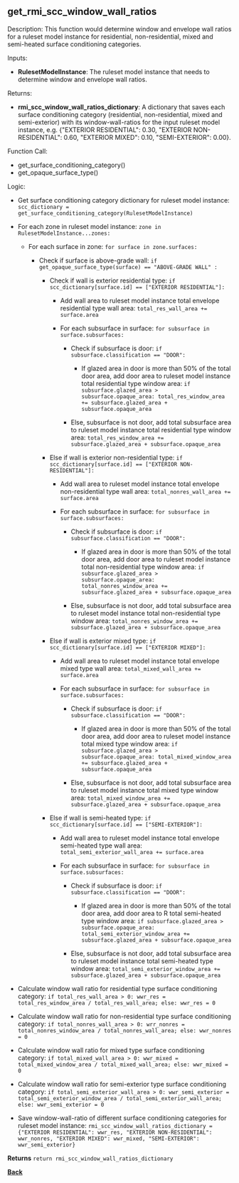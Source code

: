 
## get_rmi_scc_window_wall_ratios

Description: This function would determine window and envelope wall ratios for a ruleset model instance for residential, non-residential, mixed and semi-heated surface conditioning categories.  

Inputs:

  - **RulesetModelInstance**: The ruleset model instance that needs to determine window and envelope wall ratios.  

Returns:

- **rmi_scc_window_wall_ratios_dictionary**: A dictionary that saves each surface conditioning category (residential, non-residential, mixed and semi-exterior) with its window-wall-ratios for the input ruleset model instance, e.g. {"EXTERIOR RESIDENTIAL": 0.30, "EXTERIOR NON-RESIDENTIAL": 0.60, "EXTERIOR MIXED": 0.10, "SEMI-EXTERIOR": 0.00}.

Function Call:

- get_surface_conditioning_category()
- get_opaque_surface_type()

Logic:

- Get surface conditioning category dictionary for ruleset model instance: `scc_dictionary = get_surface_conditioning_category(RulesetModelInstance)`

- For each zone in ruleset model instance: `zone in RulesetModelInstance...zones:`

  - For each surface in zone: `for surface in zone.surfaces:`

    - Check if surface is above-grade wall: `if get_opaque_surface_type(surface) == "ABOVE-GRADE WALL" :`

      - Check if wall is exterior residential type: `if scc_dictionary[surface.id] == ["EXTERIOR RESIDENTIAL"]:`

        - Add wall area to ruleset model instance total envelope residential type wall area: `total_res_wall_area += surface.area`

        - For each subsurface in surface: `for subsurface in surface.subsurfaces:`

          - Check if subsurface is door: `if subsurface.classification == "DOOR":`

            - If glazed area in door is more than 50% of the total door area, add door area to ruleset model instance total residential type window area: `if subsurface.glazed_area > subsurface.opaque_area: total_res_window_area += subsurface.glazed_area + subsurface.opaque_area`

          - Else, subsurface is not door, add total subsurface area to ruleset model instance total residential type window area: `total_res_window_area += subsurface.glazed_area + subsurface.opaque_area`

      - Else if wall is exterior non-residential type: `if scc_dictionary[surface.id] == ["EXTERIOR NON-RESIDENTIAL"]:`

        - Add wall area to ruleset model instance total envelope non-residential type wall area: `total_nonres_wall_area += surface.area`

        - For each subsurface in surface: `for subsurface in surface.subsurfaces:`

          - Check if subsurface is door: `if subsurface.classification == "DOOR":`

            - If glazed area in door is more than 50% of the total door area, add door area to ruleset model instance total non-residential type window area: `if subsurface.glazed_area > subsurface.opaque_area: total_nonres_window_area += subsurface.glazed_area + subsurface.opaque_area`

          - Else, subsurface is not door, add total subsurface area to ruleset model instance total non-residential type window area: `total_nonres_window_area += subsurface.glazed_area + subsurface.opaque_area`

      - Else if wall is exterior mixed type: `if scc_dictionary[surface.id] == ["EXTERIOR MIXED"]:`

        - Add wall area to ruleset model instance total envelope mixed type wall area: `total_mixed_wall_area += surface.area`

        - For each subsurface in surface: `for subsurface in surface.subsurfaces:`

          - Check if subsurface is door: `if subsurface.classification == "DOOR":`

            - If glazed area in door is more than 50% of the total door area, add door area to ruleset model instance total mixed type window area: `if subsurface.glazed_area > subsurface.opaque_area: total_mixed_window_area += subsurface.glazed_area + subsurface.opaque_area`

          - Else, subsurface is not door, add total subsurface area to ruleset model instance total mixed type window area: `total_mixed_window_area += subsurface.glazed_area + subsurface.opaque_area`

      - Else if wall is semi-heated type: `if scc_dictionary[surface.id] == ["SEMI-EXTERIOR"]:`

        - Add wall area to ruleset model instance total envelope semi-heated type wall area: `total_semi_exterior_wall_area += surface.area`

        - For each subsurface in surface: `for subsurface in surface.subsurfaces:`

          - Check if subsurface is door: `if subsurface.classification == "DOOR":`

            - If glazed area in door is more than 50% of the total door area, add door area to R total semi-heated type window area: `if subsurface.glazed_area > subsurface.opaque_area: total_semi_exterior_window_area += subsurface.glazed_area + subsurface.opaque_area`

          - Else, subsurface is not door, add total subsurface area to ruleset model instance total semi-heated type window area: `total_semi_exterior_window_area += subsurface.glazed_area + subsurface.opaque_area`

- Calculate window wall ratio for residential type surface conditioning category: `if total_res_wall_area > 0: wwr_res = total_res_window_area / total_res_wall_area; else: wwr_res = 0`

- Calculate window wall ratio for non-residential type surface conditioning category: `if total_nonres_wall_area > 0: wrr_nonres = total_nonres_window_area / total_nonres_wall_area; else: wwr_nonres = 0`

- Calculate window wall ratio for mixed type surface conditioning category: `if total_mixed_wall_area > 0: wwr_mixed = total_mixed_window_area / total_mixed_wall_area; else: wwr_mixed = 0`

- Calculate window wall ratio for semi-exterior type surface conditioning category: `if total_semi_exterior_wall_area > 0: wwr_semi_exterior = total_semi_exterior_window_area / total_semi_exterior_wall_area; else: wwr_semi_exterior = 0`

- Save window-wall-ratio of different surface conditioning categories for ruleset model instance: `rmi_scc_window_wall_ratios_dictionary = {"EXTERIOR RESIDENTIAL": wwr_res, "EXTERIOR NON-RESIDENTIAL": wwr_nonres, "EXTERIOR MIXED": wwr_mixed, "SEMI-EXTERIOR": wwr_semi_exterior}`

**Returns** `return rmi_scc_window_wall_ratios_dictionary`

**[Back](../_toc.md)**
